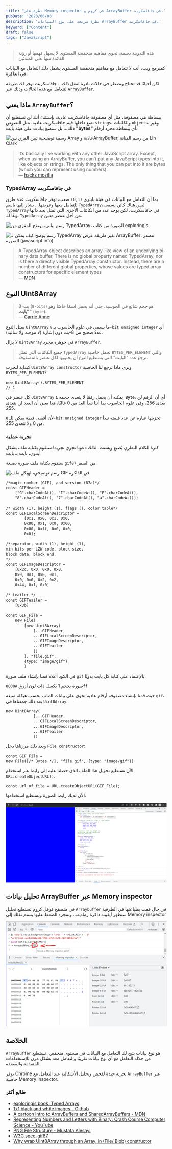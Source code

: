 ```yaml
---
title: "نظرة على Memory inspector في كروم و ArrayBuffer في جافاسكربت."
pubDate: '2023/06/03'
description: 'نظرة سريعة على نوع البيانات ArrayBuffer في جافاسكربت.'
keyword: ["Content"]
draft: false
tags: ["JavaScript"]
---
```


> هذه التدوينة دسمة، تحوي مفاهيم منخفضة المستوى لا يسهل فهمها أو رؤية الفائدة منها على المبدئين.

كمبرمج ويب، أنت لا تتعامل مع مفاهيم منخفضة المستوى يشمل ذلك التعامل مع البيانات في الذاكرة.

لكن أحيانًا قد تحتاج وتضطر في حالات نادرة لفعل ذلك... جافاسكربت توفر لك طريقة لتتعامل مع هذه الحالات وذلك عبر `ArrayBuffer`.

## ماذا يعني `ArrayBuffer`؟

ببساطة هي مصفوفة، مثل أي مصفوفة جافاسكربت عادية، بإستثناء أنك لن تستطيع أن تضع
داخلها قيم جافاسكربت عادية، مثل النصوص `strings`، والكائنات `objects`، وغير ذلك...
بل ستضع بيانات على هيئة بايت **"bytes"** أي ببساطة مجرد أرقام.

![رسمة توضيحية تبين الفرق بين Array عادية وArrayBuffer, من رسم الفنانة Lin Clark](https://hacks.mozilla.org/wp-content/uploads/2017/06/02_03-768x580.png)

<div lang="en">

> It’s basically like working with any other JavaScript array. Except, when using an ArrayBuffer, you can’t put any JavaScript types into it, like objects or strings. The only thing that you can put into it are bytes (which you can represent using numbers).<br />
—  [hacks mozilla](https://hacks.mozilla.org/2017/06/a-cartoon-intro-to-arraybuffers-and-sharedarraybuffers/)
</div>

### TypedArray في جافاسكربت
بما أن التعامل مع البيانات في هيئة باينري `(0,1)` صعب، توفر جافاسكربت عدة طرق للتعامل معها وعرضها... 
يشار إليها باسم `TypedArray`، ليس هناك كائن يسمى `TypedArray` في جافاسكربت، لكن 
يوجد عدد من الكائنات الأخرى التي تمثل بحد ذاتها نوعًا للـ `TypedArray` 
من أجل عنصر معين.

![رسم بياني، يوضح المغزى من TypedArray، الصورة من كتاب exploringjs](https://2ality.com/2015/09/typed-arrays/typed_arrays_class_diagram.jpg)

![رسم يوضح كيف يمكن لـ TypedArray تغير طريقة عرض ArrayBuffer، مصدر الصورة (javascript.info)](https://javascript.info/article/arraybuffer-binary-arrays/arraybuffer-views.svg)

<div lang="en">

> A TypedArray object describes an array-like view of an underlying binary data buffer. There is no global property named TypedArray, nor is there a directly visible TypedArray constructor. Instead, there are a number of different global properties, whose values are typed array constructors for specific element types <br />
—  [MDN](https://developer.mozilla.org/en-US/docs/Web/JavaScript/Reference/Global_Objects/TypedArray)

</div>

## النوع Uint8Array

> 8-بت (`8-bits`) هو حجم شائع في الحوسبة، حتى أنه يحمل اسمًا خاصًا وهو **"بايت"** (`byte`). <br/>
— [Carrie Anne](https://youtu.be/1GSjbWt0c9M?t=226)

يمثل النوع `Uint8Array` ما يسمى في علوم الحاسوب بـ `8-bit unsigned integer`
أي عددٌ صحيح من 8-بت دون إشارة (لا موجبة ولا سالبة).

لا يزال `Uint8Array` في جوهره مجرد `ArrayBuffer`.

> جميع الكائنات التي تمثل `TypedArray` تحمل خاصية `BYTES_PER_ELEMENT` 
والتي ترجع عدد "البايت" التي يستطيع النوع أن يحتويها لكل عنصر بالمصفوفة.

كبداية لنجرب `Uint8Array constructor` 
ونرى ماذا ترجع لنا الخاصية `BYTES_PER_ELEMENT`؟

```js:JS
new Uint8Array().BYTES_PER_ELEMENT 
// 1
```


كل عنصر في `Uint8Array`  يمكنه أن يحمل رقمًا لا يتعدى حجمه **`1 Byte`**، 
أي أن الرقم لن يعدى 256، وفي علوم الحاسوب بما أننا نبدأ 
العد من 0 غالبًا، هذا يعني أن العدد لن يتعدى 255.

لأن أقصى قيمة يمكن للـ `8-bit unsigned integer` تخزينها عبارة عن عدد قيمته تبدأ من 0 ولا تتعدى 255.

### تجربة عملية
كثرة الكلام النظري يُضيع ويشتت، لذلك دعونا نجري تجربة!
سنقوم بكتابة ملف بشكل يدوي، بايت بـ بايت!

سنقوم بكتابة ملف صورة بصيغة `gif87` من الصفر.

![رسم توضيحي، لهيكل ملف GIF في الذاكرة](https://raw.githubusercontent.com/corkami/pics/master/binary/GIF.png)


```js:JS
/*magic number (GIF), and version (87a)*/
const GIFHeader =
    ["G".charCodeAt(), "I".charCodeAt(), "F".charCodeAt(), 
    "8".charCodeAt(), "7".charCodeAt(), "a".charCodeAt()];

/* width (1), height (1), flags (), color table*/
const GIFLocalScreenDescriptor =
        [0x1, 0x0, 0x1, 0x0,
        0x80, 0x1, 0x0, 0x00,
        0x00, 0xff, 0x0, 0x0,
        0x0];

/*separator, width (1), height (1),
min bits per LZW code, block size,
block data, block end.
*/
const GIFImageDescriptor = 
    [0x2c, 0x0, 0x0, 0x0,
    0x0, 0x1, 0x0, 0x1, 
    0x0, 0x0, 0x2, 0x2, 
    0x44, 0x1, 0x0]

/* teailer */
const GIFTeailer = 
    [0x3b]

const GIF_File = 
    new File(
        [new Uint8Array(
            [...GIFHeader,
            ...GIFLocalScreenDescriptor,
            ...GIFImageDescriptor,
            ...GIFTeailer
            ])
        ], "file.gif", 
        {type: "image/gif"}
        )
```
في الكود أعلاه  قمنا بإنشاء ملف صورة `gif`
بالإعتماد على كتابة كل بايت يدويًا:

صورة بحجم 1 بكسل
ذات لون أزرق `#0000ff`

حيث قمنا بإنشاء مصفوفة أرقام عادية تحوي على بيانات الملف
بحسب هيكلة صيغة `gif`، بعد ذلك جمعناها في `Uint8Array`.

```js:JS
new Uint8Array(
            [...GIFHeader,
            ...GIFLocalScreenDescriptor,
            ...GIFImageDescriptor,
            ...GIFTeailer
            ])
```
وبعد ذلك مررناها دخل `File constructor`:

```js:js
const GIF_File =
new File([/* Bytes */], "file.gif", {type: "image/gif"})
```

الآن نستطيع تحويل هذا الملف الذي حصلنا عليه إلى رابط عبر استخدام `URL.createObjectURL()`.

```js:JS
const url_of_file = URL.createObjectURL(GIF_File);
```

الآن لديك رابط الصورة وتستطيع استخدامها.

![تجربة عملية، عبر استخدام ملف GIF لتغيير خلفية الصفحة](/images/gif-bytes-to-css-background.png)

## تحليل بيانات ArrayBuffer عبر Memory inspector
في متصفح قوقل كروم تستطيع تحليل `Arraybuffer` في حال قمت بطباعتها في الطرفية
ستظهر أيقونة ذاكرة رمادية... وبمجرد الضغط عليها يستم نقلك إلى Memory inspector


![Memory inspector لبيانات ملف الصورة gif](/images/memory_inspector_gif.png)

## الخلاصة
`ArrayBuffer` هو نوع بيانات يتيح لك التعامل مع البيانات في مستوى منخفض، تستطيع من خلاله التعامل مع أي نوع بيانات تقريبًا والتعامل معه بشكل مرن للإستخدامات المتقدمة والمعقدة.

يوفر Chrome تجربة جيدة لفحص وتحليل الأشكالية عند التعامل مع `ArrayBuffer` عبر خاصية Memory inspector.

### طالع أكثر

- [exploringjs book, Typed Arrays](https://exploringjs.com/es6/ch_typed-arrays.html)
- [1x1 black and white images - Github](https://github.com/make-github-pseudonymous-again/pixels)
- [A cartoon intro to ArrayBuffers and SharedArrayBuffers - MDN](https://hacks.mozilla.org/2017/06/a-cartoon-intro-to-arraybuffers-and-sharedarraybuffers/)
- [Representing Numbers and Letters with Binary: Crash Course Computer Science - YouTube](https://youtu.be/1GSjbWt0c9M)
- [PNG File Structure - Mustafa Alesayi](https://www.youtube.com/watch?v=sUiOy0iI9G8)
- [W3C spec-gif87](https://www.w3.org/Graphics/GIF/spec-gif87.txt)
- [Why wrap Uint8Array through an Array, in (File/ Blob) constructor](https://stackoverflow.com/a/49554626)
